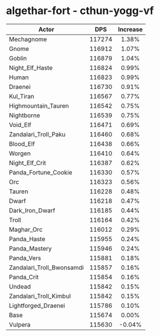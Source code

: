 # algethar-fort - cthun-yogg-vf
| Actor | DPS | Increase |
|---|:---:|:---:|
|Mechagnome|117274|1.38%|
|Gnome|116912|1.07%|
|Goblin|116879|1.04%|
|Night_Elf_Haste|116824|0.99%|
|Human|116823|0.99%|
|Draenei|116730|0.91%|
|Kul_Tiran|116567|0.77%|
|Highmountain_Tauren|116542|0.75%|
|Nightborne|116539|0.75%|
|Void_Elf|116471|0.69%|
|Zandalari_Troll_Paku|116460|0.68%|
|Blood_Elf|116438|0.66%|
|Worgen|116410|0.64%|
|Night_Elf_Crit|116387|0.62%|
|Panda_Fortune_Cookie|116330|0.57%|
|Orc|116323|0.56%|
|Tauren|116228|0.48%|
|Dwarf|116218|0.47%|
|Dark_Iron_Dwarf|116185|0.44%|
|Troll|116164|0.42%|
|Maghar_Orc|116012|0.29%|
|Panda_Haste|115955|0.24%|
|Panda_Mastery|115946|0.24%|
|Panda_Vers|115881|0.18%|
|Zandalari_Troll_Bwonsamdi|115857|0.16%|
|Panda_Crit|115854|0.16%|
|Undead|115842|0.15%|
|Zandalari_Troll_Kimbul|115842|0.15%|
|Lightforged_Draenei|115786|0.10%|
|Base|115674|0.00%|
|Vulpera|115630|-0.04%|
